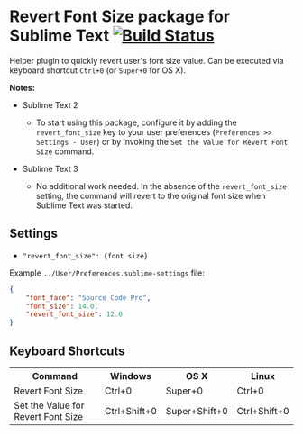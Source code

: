 # Revert Font Size package for Sublime Text [![Build Status](https://travis-ci.org/SublimeText/RevertFontSize.png?branch=master)](https://travis-ci.org/SublimeText/RevertFontSize)

Helper plugin to quickly revert user's font size value. Can be executed via keyboard shortcut `Ctrl+0` (or `Super+0` for OS X).

**Notes:**

- Sublime Text 2
  - To start using this package, configure it by adding the `revert_font_size` key to your user preferences (`Preferences >> Settings - User`) or by invoking the `Set the Value for Revert Font Size` command.

- Sublime Text 3
  - No additional work needed. In the absence of the `revert_font_size` setting, the command will revert to the original font size when Sublime Text was started.

## Settings

- `"revert_font_size": {font size}`

Example `../User/Preferences.sublime-settings` file:
```json
{
    "font_face": "Source Code Pro",
    "font_size": 14.0,
    "revert_font_size": 12.0
}
```

## Keyboard Shortcuts

<table>
  <tr>
    <th>Command</th>
    <th>Windows</th>
    <th>OS X</th>
    <th>Linux</th>
  </tr>
  <tr>
    <td>Revert Font Size</td>
    <td>Ctrl+0</td>
    <td>Super+0</td>
    <td>Ctrl+0</td>
  </tr>
  <tr>
    <td>Set the Value for Revert Font Size</td>
    <td>Ctrl+Shift+0</td>
    <td>Super+Shift+0</td>
    <td>Ctrl+Shift+0</td>
  </tr>
</table>
